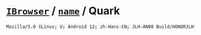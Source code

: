 # [`IBrowser`](/api/ua-parser-js/get-browser.md) / [`name`](../name.md) / Quark

```sh
Mozilla/5.0 (Linux; U; Android 12; zh-Hans-CN; JLH-AN00 Build/HONORJLH-AN00) AppleWebKit/537.36 (KHTML, like Gecko) Version/4.0 Chrome/78.0.3904.108 Quark/5.8.2.221 Mobile Safari/537.36
```